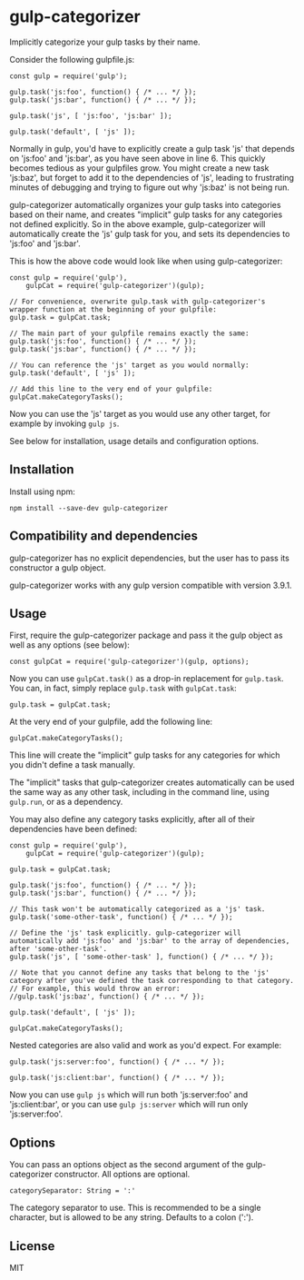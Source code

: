 # gulp-categorizer
Implicitly categorize your gulp tasks by their name.

Consider the following gulpfile.js:

	const gulp = require('gulp');

	gulp.task('js:foo', function() { /* ... */ });
	gulp.task('js:bar', function() { /* ... */ });

	gulp.task('js', [ 'js:foo', 'js:bar' ]);

	gulp.task('default', [ 'js' ]);

Normally in gulp, you'd have to explicitly create a gulp task 'js' that depends on 'js:foo' and 'js:bar', as you have seen above in line 6.
This quickly becomes tedious as your gulpfiles grow. You might create a new task 'js:baz', but forget to add it to the dependencies of 'js', leading to frustrating minutes of debugging and trying to figure out why 'js:baz' is not being run.

gulp-categorizer automatically organizes your gulp tasks into categories based on their name, and creates "implicit" gulp tasks for any categories not defined explicitly.
So in the above example, gulp-categorizer will automatically create the 'js' gulp task for you, and sets its dependencies to 'js:foo' and 'js:bar'.

This is how the above code would look like when using gulp-categorizer:

	const gulp = require('gulp'),
		gulpCat = require('gulp-categorizer')(gulp);

	// For convenience, overwrite gulp.task with gulp-categorizer's wrapper function at the beginning of your gulpfile:
	gulp.task = gulpCat.task;

	// The main part of your gulpfile remains exactly the same:
	gulp.task('js:foo', function() { /* ... */ });
	gulp.task('js:bar', function() { /* ... */ });

	// You can reference the 'js' target as you would normally:
	gulp.task('default', [ 'js' ]);

	// Add this line to the very end of your gulpfile:
	gulpCat.makeCategoryTasks();

Now you can use the 'js' target as you would use any other target, for example by invoking `gulp js`.

See below for installation, usage details and configuration options.

## Installation

Install using npm:

	npm install --save-dev gulp-categorizer

## Compatibility and dependencies

gulp-categorizer has no explicit dependencies, but the user has to pass its constructor a gulp object.

gulp-categorizer works with any gulp version compatible with version 3.9.1.

## Usage

First, require the gulp-categorizer package and pass it the gulp object as well as any options (see below):

	const gulpCat = require('gulp-categorizer')(gulp, options);

Now you can use `gulpCat.task()` as a drop-in replacement for `gulp.task`. You can, in fact, simply replace `gulp.task` with `gulpCat.task`:

	gulp.task = gulpCat.task;

At the very end of your gulpfile, add the following line:

	gulpCat.makeCategoryTasks();

This line will create the "implicit" gulp tasks for any categories for which you didn't define a task manually.

The "implicit" tasks that gulp-categorizer creates automatically can be used the same way as any other task, including in the command line, using `gulp.run`, or as a dependency.

You may also define any category tasks explicitly, after all of their dependencies have been defined:

	const gulp = require('gulp'),
		gulpCat = require('gulp-categorizer')(gulp);

	gulp.task = gulpCat.task;

	gulp.task('js:foo', function() { /* ... */ });
	gulp.task('js:bar', function() { /* ... */ });

	// This task won't be automatically categorized as a 'js' task.
	gulp.task('some-other-task', function() { /* ... */ });

	// Define the 'js' task explicitly. gulp-categorizer will automatically add 'js:foo' and 'js:bar' to the array of dependencies, after 'some-other-task'.
	gulp.task('js', [ 'some-other-task' ], function() { /* ... */ });

	// Note that you cannot define any tasks that belong to the 'js' category after you've defined the task corresponding to that category.
	// For example, this would throw an error:
	//gulp.task('js:baz', function() { /* ... */ });

	gulp.task('default', [ 'js' ]);

	gulpCat.makeCategoryTasks();

Nested categories are also valid and work as you'd expect. For example:

	gulp.task('js:server:foo', function() { /* ... */ });

	gulp.task('js:client:bar', function() { /* ... */ });

Now you can use `gulp js` which will run both 'js:server:foo' and 'js:client:bar', or you can use `gulp js:server` which will run only 'js:server:foo'.

## Options

You can pass an options object as the second argument of the gulp-categorizer constructor. All options are optional.

	categorySeparator: String = ':'

The category separator to use. This is recommended to be a single character, but is allowed to be any string. Defaults to a colon (':').

## License

MIT